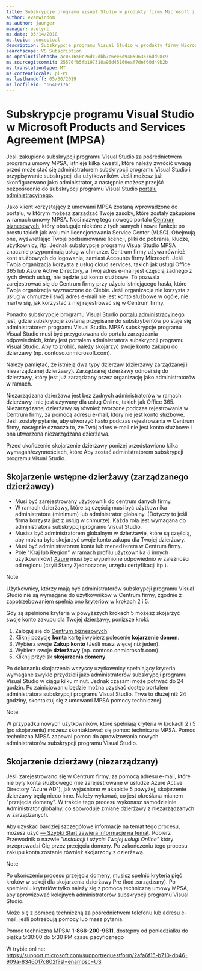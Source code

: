 ```yaml
---
title: Subskrypcje programu Visual Studio w produkty firmy Microsoft i umowy o świadczenie usług (MPSA) | Dokumentacja firmy Microsoft
author: evanwindom
ms.author: jaunger
manager: evelynp
ms.date: 03/14/2018
ms.topic: conceptual
description: Subskrypcje programu Visual Studio w produkty firmy Microsoft i umowy o świadczenie usług (MPSA)
searchscope: VS Subscription
ms.openlocfilehash: ac051650c26dc2dbb7c6ee6d9405963536dd98c9
ms.sourcegitcommit: 25570fb5fb197318a96d45160eaf7def60d49b2b
ms.translationtype: MT
ms.contentlocale: pl-PL
ms.lasthandoff: 05/30/2019
ms.locfileid: "66402176"
---
```

# <a name="visual-studio-subscriptions-in-a-microsoft-products-and-services-agreement-mpsa"></a>Subskrypcje programu Visual Studio w Microsoft Products and Services Agreement (MPSA)

Jeśli zakupiono subskrypcji programu Visual Studio za pośrednictwem programu umowy MPSA, istnieje kilka kwestii, które należy zwrócić uwagę przed może stać się administratorem subskrypcji programu Visual Studio i przypisywanie subskrypcji dla użytkowników. Jeśli możesz już skonfigurowano jako administrator, a następnie możesz przejść bezpośrednio do subskrypcji programu Visual Studio [portalu administracyjnego](https://manage.visualstudio.com/).

Jako klient korzystający z umowami MPSA zostaną wprowadzone do portalu, w którym możesz zarządzać Twoje zasoby, które zostały zakupione w ramach umowy MPSA. Nosi nazwę tego nowego portalu [Centrum biznesowych](https://businessaccount.microsoft.com/), który obsługuje niektóre z tych samych i nowe funkcje po prostu takich jak wolumin licencjonowania Service Center (VLSC). Obejmują one, wyświetlając Twoje podsumowanie licencji, pliki do pobrania, klucze, użytkownicy, itp. Jednak subskrypcje programu Visual Studio MPSA znacznie przypominają usług w chmurze. Centrum firmy używa również kont służbowych do logowania, zamiast Accounts firmy Microsoft. Jeśli Twoja organizacja korzysta z usług cloud services, takich jak usługi Office 365 lub Azure Active Directory, a Twój adres e-mail jest częścią żadnego z tych dwóch usług, nie będzie już konto służbowe. To pozwala zarejestrować się do Centrum firmy przy użyciu istniejącego hasła, które Twoja organizacja wyznaczone do Ciebie. Jeśli organizacja nie korzysta z usług w chmurze i swój adres e-mail nie jest konto służbowe w ogóle, nie martw się, jak korzystać z niej rejestrować się w Centrum firmy.

Ponadto subskrypcje programu Visual Studio [portalu administracyjnego](https://manage.visualstudio.com/) jest, gdzie subskrypcje zostaną przypisane do subskrybentów po staje się administratorem programu Visual Studio. MPSA subskrypcje programu Visual Studio musi być przygotowana do portalu zarządzania odpowiednich, który jest portalem administratora subskrypcji programu Visual Studio. Aby to zrobić, należy skojarzyć swoje konto zakupu do dzierżawy (np. contoso.onmicrosoft.com).

Należy pamiętać, że istnieją dwa typy dzierżaw (dzierżawy zarządzanej i niezarządzanej dzierżawy). Zarządzanej dzierżawy odnosi się do dzierżawy, który jest już zarządzany przez organizację jako administratorów w ramach.

Niezarządzana dzierżawa jest bez żadnych administratorów w ramach dzierżawy i nie jest używany dla usług Online, takich jak Office 365. Niezarządzanej dzierżawy są również tworzone podczas rejestrowania w Centrum firmy, za pomocą adresu e-mail, który nie jest konto służbowe. Jeśli zostały pytanie, aby utworzyć hasło podczas rejestrowania w Centrum firmy, następnie oznacza to, że Twój adres e-mail nie jest konto służbowe i ona utworzona niezarządzana dzierżawa.

Przed ukończenie skojarzenie dzierżawy poniżej przedstawiono kilka wymagań/czynnościach, które Aby zostać administratorem subskrypcji programu Visual Studio.

## <a name="pre-tenant-association-managed-tenant"></a>Skojarzenie wstępne dzierżawy (zarządzanego dzierżawcy)

- Musi być zarejestrowany użytkownik do centrum danych firmy.
- W ramach dzierżawy, które są częścią musi być użytkownika administratora (minimum) lub administrator globalny. (Dotyczy to jeśli firma korzysta już z usług w chmurze). Każda rola jest wymagana do administratora subskrypcji programu Visual Studio.
- Musisz być administratorem globalnym w dzierżawie, które są częścią, aby można było skojarzyć swoje konto zakupu dla Twojej dzierżawy.
- Musi być administratorem konta lub menedżerem w Centrum firmy.
- Pole "Kraj lub Region" w ramach profilu użytkownika (i innych użytkowników) [Azure](https://portal.azure.com/) musi być wypełnione odpowiednio w zależności od regionu (czyli Stany Zjednoczone, urzędu certyfikacji itp.). 

> [!NOTE]
> Użytkownicy, którzy mają być administratorów subskrypcji programu Visual Studio nie są wymagane do użytkowników w Centrum firmy, zgodnie z zapotrzebowaniem spełnia ono kryteriów w krokach 2 i 5.

Gdy są spełnione kryteria w powyższych krokach 5 możesz skojarzyć swoje konto zakupu dla Twojej dzierżawy, poniższe kroki.
1. Zaloguj się do [Centrum biznesowych](https://businessaccount.microsoft.com/).
2. Kliknij pozycję **konta** kartę i wybierz polecenie **kojarzenie domen**.
3. Wybierz swoje **Zakup konto** (Jeśli masz więcej niż jeden).
4. Wybierz swoje **dzierżawy** (np. contoso.onmicrosoft.com).
5. Kliknij przycisk **skojarzenia domeny**.

Po dokonaniu skojarzenia wszyscy użytkownicy spełniający kryteria wymagane zwykle przydzieli jako administratorów subskrypcji programu Visual Studio w ciągu kilku minut. Jednak czasami może potrwać do 24 godzin. Po zainicjowaniu będzie można uzyskać dostęp portalem administratora subskrypcji programu Visual Studio. Trwa to dłużej niż 24 godziny, skontaktuj się z umowami MPSA pomocy technicznej.

> [!NOTE]
> W przypadku nowych użytkowników, które spełniają kryteria w krokach 2 i 5 (po skojarzeniu) możesz skontaktować się pomoc techniczna MPSA. Pomoc techniczna MPSA zapewni pomoc do aprowizowania nowych administratorów subskrypcji programu Visual Studio.

## <a name="tenant-association-unmanaged"></a>Skojarzenie dzierżawy (niezarządzany)

Jeśli zarejestrowano się w Centrum firmy, za pomocą adresu e-mail, które nie były konta służbowego (nie zarejestrowane w usłudze Azure Active Directory "Azure AD"), jak wyjaśniono w akapicie 5 powyżej, skojarzenie dzierżawy będą nieco inne. Należy wykonać, co jest określana mianem "przejęcia domeny". W trakcie tego procesu wykonasz samodzielnie Administrator globalny, co spowoduje zmianę dzierżawy z niezarządzanych w zarządzanych.

Aby uzyskać bardziej szczegółowe informacje na temat tego procesu, możesz użyć [— Szybki Start zawiera informacje na temat](https://www.microsoft.com/en-us/Licensing/existing-customer/business-center-training-and-resources.aspx). Pobierz Przewodnik o nazwie *"Instalacji i użycie Twojej usługi Online"* który przeprowadzi Cię przez przejęcia domeny. Po zakończeniu tego procesu zakupu konta zostanie również skojarzony z dzierżawą.

> [!NOTE]
> Po ukończeniu procesu przejęcia domeny, musisz spełnić kryteria pięć kroków w sekcji dla skojarzenia dzierżawy Pre (kod zarządzany). Po spełnieniu kryteriów tylko należy się z pomocą techniczną umowy MPSA, aby aprowizować kolejnych administratorów subskrypcji programu Visual Studio.

Może się z pomocą techniczną za pośrednictwem telefonu lub adresu e-mail, jeśli potrzebują pomocy lub masz pytania.

Pomoc techniczna MPSA: **1-866-200-9611**, dostępny od poniedziałku do piątku 5:30:00 do 5:30 PM czasu pacyficznego

W trybie online:  https://support.microsoft.com/supportrequestform/2afa6f15-b710-db46-909a-8346017c802f?sl=enampsc=US
